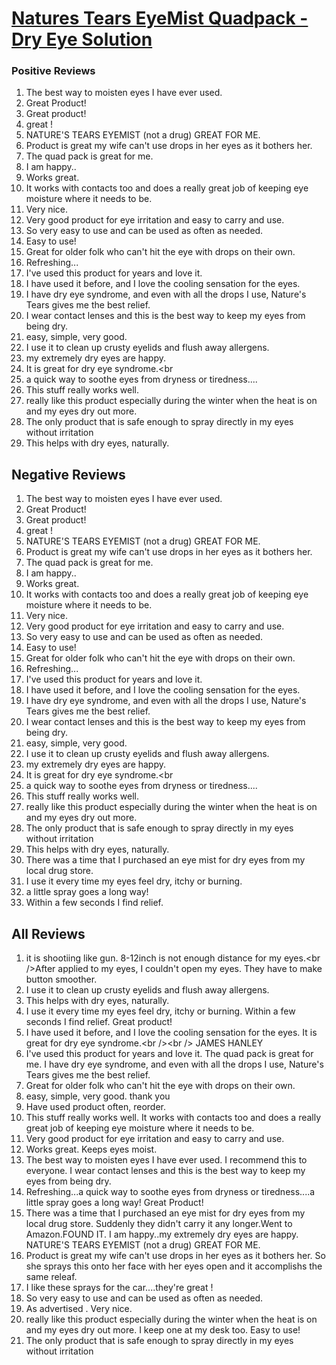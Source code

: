 # [Natures Tears EyeMist Quadpack - Dry Eye Solution](https://products.checkmycream.com/products/Natures-Tears-EyeMist-Quadpack-Dry-Eye-Solution.html)

### Positive Reviews

<ol>
      <li>The best way to moisten eyes I have ever used.</li>
      <li>Great Product!</li>
      <li>Great product!</li>
      <li>great !</li>
      <li>NATURE&#x27;S TEARS EYEMIST (not a drug) GREAT FOR ME.</li>
      <li>Product is great my wife can&#x27;t use drops in her eyes as it bothers her.</li>
      <li>The quad pack is great for me.</li>
      <li>I am happy..</li>
      <li>Works great.</li>
      <li>It works with contacts too and does a really great job of keeping eye moisture where it needs to be.</li>
      <li>Very nice.</li>
      <li>Very good product for eye irritation and easy to carry and use.</li>
      <li>So very easy to use and can be used as often as needed.</li>
      <li>Easy to use!</li>
      <li>Great for older folk who can&#x27;t hit the eye with drops on their own.</li>
      <li>Refreshing...</li>
      <li>I&#x27;ve used this product for years and love it.  </li>
      <li>I have used it before, and I love the cooling sensation for the eyes.</li>
      <li>I have dry eye syndrome, and even with all the drops I use, Nature&#x27;s Tears gives me the best relief.</li>
      <li>I wear contact lenses and this is the best way to keep my eyes from being dry.</li>
      <li>easy, simple, very good.</li>
      <li>I use it to clean up crusty eyelids and flush away allergens.</li>
      <li>my extremely dry eyes are happy.</li>
      <li>It is great for dry eye syndrome.&lt;br</li>
      <li>a quick way to soothe eyes from dryness or tiredness....</li>
      <li>This stuff really works well.</li>
      <li>really like this product especially during the winter when the heat is on and my eyes dry out more.  </li>
      <li>The only product that is safe enough to spray directly in my eyes without irritation</li>
      <li>This helps with dry eyes, naturally.</li>
</ol>


<h2>Negative Reviews</h2>
<ol>
<li> The best way to moisten eyes I have ever used.</li>
<li> Great Product!</li>
<li> Great product!</li>
<li> great !</li>
<li> NATURE&#x27;S TEARS EYEMIST (not a drug) GREAT FOR ME.</li>
<li> Product is great my wife can&#x27;t use drops in her eyes as it bothers her.</li>
<li> The quad pack is great for me.</li>
<li> I am happy..</li>
<li> Works great.</li>
<li> It works with contacts too and does a really great job of keeping eye moisture where it needs to be.</li>
<li> Very nice.</li>
<li> Very good product for eye irritation and easy to carry and use.</li>
<li> So very easy to use and can be used as often as needed.</li>
<li> Easy to use!</li>
<li> Great for older folk who can&#x27;t hit the eye with drops on their own.</li>
<li> Refreshing...</li>
<li> I&#x27;ve used this product for years and love it.  </li>
<li> I have used it before, and I love the cooling sensation for the eyes.</li>
<li> I have dry eye syndrome, and even with all the drops I use, Nature&#x27;s Tears gives me the best relief.</li>
<li> I wear contact lenses and this is the best way to keep my eyes from being dry.</li>
<li> easy, simple, very good.</li>
<li> I use it to clean up crusty eyelids and flush away allergens.</li>
<li> my extremely dry eyes are happy.</li>
<li> It is great for dry eye syndrome.&lt;br</li>
<li> a quick way to soothe eyes from dryness or tiredness....</li>
<li> This stuff really works well.</li>
<li> really like this product especially during the winter when the heat is on and my eyes dry out more.  </li>
<li> The only product that is safe enough to spray directly in my eyes without irritation</li>
<li> This helps with dry eyes, naturally.</li>
<li> There was a time that I purchased an eye mist for dry eyes from my local drug store.</li>
<li> I use it every time my eyes feel dry, itchy or burning.</li>
<li> a little spray goes a long way!</li>
<li> Within a few seconds I find relief.</li>
</ol>

<h2>All Reviews</h2>

<ol>
    <li> it is shootiing like gun.  8-12inch is not enough distance for my eyes.&lt;br /&gt;After applied to my eyes, I couldn&#x27;t open my eyes.  They have to make button smoother.</li>
    <li> I use it to clean up crusty eyelids and flush away allergens.</li>
    <li> This helps with dry eyes, naturally.</li>
    <li> I use it every time my eyes feel dry, itchy or burning. Within a few seconds I find relief. Great product!</li>
    <li> I have used it before, and I love the cooling sensation for the eyes. It is great for dry eye syndrome.&lt;br /&gt;&lt;br /&gt;  JAMES HANLEY</li>
    <li> I&#x27;ve used this product for years and love it.  The quad pack is great for me. I have dry eye syndrome, and even with all the drops I use, Nature&#x27;s Tears gives me the best relief.</li>
    <li> Great for older folk who can&#x27;t hit the eye with drops on their own.</li>
    <li> easy, simple, very good. thank you</li>
    <li> Have used product often, reorder.</li>
    <li> This stuff really works well. It works with contacts too and does a really great job of keeping eye moisture where it needs to be.</li>
    <li> Very good product for eye irritation and easy to carry and use.</li>
    <li> Works great. Keeps eyes moist.</li>
    <li> The best way to moisten eyes I have ever used. I recommend this to everyone. I wear contact lenses and this is the best way to keep my eyes from being dry.</li>
    <li> Refreshing...a quick way to soothe eyes from dryness or tiredness....a little spray goes a long way! Great Product!</li>
    <li> There was a time that I purchased an eye mist for dry eyes from my local drug store. Suddenly they didn&#x27;t carry it any longer.Went to Amazon.FOUND IT. I am happy..my extremely dry eyes are happy. NATURE&#x27;S TEARS EYEMIST (not a drug) GREAT FOR ME.</li>
    <li> Product is great my wife can&#x27;t use drops in her eyes as it bothers her. So she sprays this onto her face with her eyes open and it accomplishs the same releaf.</li>
    <li> I like these sprays for the car....they&#x27;re great !</li>
    <li> So very easy to use and can be used as often as needed.</li>
    <li> As advertised . Very nice.</li>
    <li> really like this product especially during the winter when the heat is on and my eyes dry out more.  I keep one at my desk too.  Easy to use!</li>
    <li> The only product that is safe enough to spray directly in my eyes without irritation</li>
</ol>




